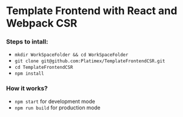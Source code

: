 # Template Frontend with React and Webpack CSR

### Steps to intall:
- `mkdir WorkSpaceFolder && cd WorkSpaceFolder`
- `git clone git@github.com:Platimex/TemplateFrontendCSR.git`
- `cd TemplateFrontendCSR`
- `npm install`

### How it works?
- `npm start` for development mode
- `npm run build` for production mode
